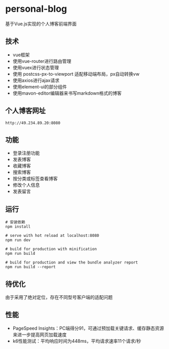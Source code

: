 # personal-blog

基于Vue.js实现的个人博客前端界面

## 技术
+ vue框架
+ 使用vue-router进行路由管理
+ 使用vuex进行状态管理
+ 使用 postcss-px-to-viewport 适配移动端布局，px自动转换vw
+ 使用axios进行ajax请求
+ 使用element-ui的部分组件
+ 使用mavon-editor编辑器来书写markdown格式的博客

## 个人博客网址
```
http://49.234.89.20:8080
```

## 功能
+ 登录注册功能
+ 发表博客
+ 收藏博客
+ 搜索博客
+ 按分类或标签查看博客
+ 修改个人信息
+ 发表留言

## 运行
``` 
# 安装依赖
npm install

# serve with hot reload at localhost:8080
npm run dev

# build for production with minification
npm run build

# build for production and view the bundle analyzer report
npm run build --report
```

## 待优化
由于采用了绝对定位，存在不同型号客户端的适配问题

## 性能
+ PageSpeed Insights：PC端得分91，可通过预加载关键请求、缓存静态资源来进一步提高网页加载速度
+ k6性能测试：平均响应时间为448ms，平均请求速率11个请求/秒
